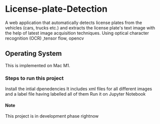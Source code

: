 # License-plate-Detection
A web application that automatically detects  license plates from the vehicles (cars, trucks etc.) and extracts the license plate's text image with the help of  latest image acquisition techniques. Using optical character recognition (OCR) ,tensor flow, opencv

## Operating System  
This is implemented on Mac M1.

### Steps to run this project 
Install the intial dpenedencies 
It includes xml files for all different images and a label file having labelled all of them
Run it on Jupyter Notebook 

#### Note

This project is in development phase rightnow


